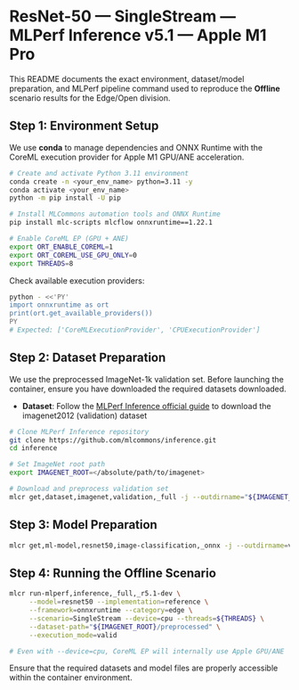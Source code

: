 # ResNet-50 — SingleStream — MLPerf Inference v5.1 — Apple M1 Pro


This README documents the exact environment, dataset/model preparation, and MLPerf pipeline command used to reproduce the **Offline** scenario results for the Edge/Open division.

## Step 1: Environment Setup

We use **conda** to manage dependencies and ONNX Runtime with the CoreML execution provider for Apple M1 GPU/ANE acceleration.


```bash
# Create and activate Python 3.11 environment
conda create -n <your_env_name> python=3.11 -y
conda activate <your_env_name>
python -m pip install -U pip

# Install MLCommons automation tools and ONNX Runtime
pip install mlc-scripts mlcflow onnxruntime==1.22.1

# Enable CoreML EP (GPU + ANE)
export ORT_ENABLE_COREML=1
export ORT_COREML_USE_GPU_ONLY=0  
export THREADS=8     

```

Check available execution providers:

```bash
python - <<'PY'
import onnxruntime as ort
print(ort.get_available_providers())
PY
# Expected: ['CoreMLExecutionProvider', 'CPUExecutionProvider']

```

## Step 2: Dataset Preparation

We use the preprocessed ImageNet-1k validation set. Before launching the container, ensure you have downloaded the required datasets downloaded. 

- **Dataset**: Follow the [MLPerf Inference official guide](https://github.com/mlcommons/inference/tree/master/vision/classification_and_detection) to download the imagenet2012 (validation) dataset

```bash
# Clone MLPerf Inference repository
git clone https://github.com/mlcommons/inference.git
cd inference

# Set ImageNet root path 
export IMAGENET_ROOT=</absolute/path/to/imagenet>

# Download and preprocess validation set
mlcr get,dataset,imagenet,validation,_full -j --outdirname="${IMAGENET_ROOT}/preprocessed"

```

## Step 3: Model Preparation


```bash
mlcr get,ml-model,resnet50,image-classification,_onnx -j --outdirname=vision/classification_and_detection/pretrained_models/onnx

```





## Step 4: Running the Offline Scenario


```bash
mlcr run-mlperf,inference,_full,_r5.1-dev \
     --model=resnet50 --implementation=reference \
     --framework=onnxruntime --category=edge \
     --scenario=SingleStream --device=cpu --threads=${THREADS} \
     --dataset-path="${IMAGENET_ROOT}/preprocessed" \
     --execution_mode=valid

# Even with --device=cpu, CoreML EP will internally use Apple GPU/ANE

```

Ensure that the required datasets and model files are properly accessible within the container environment.

